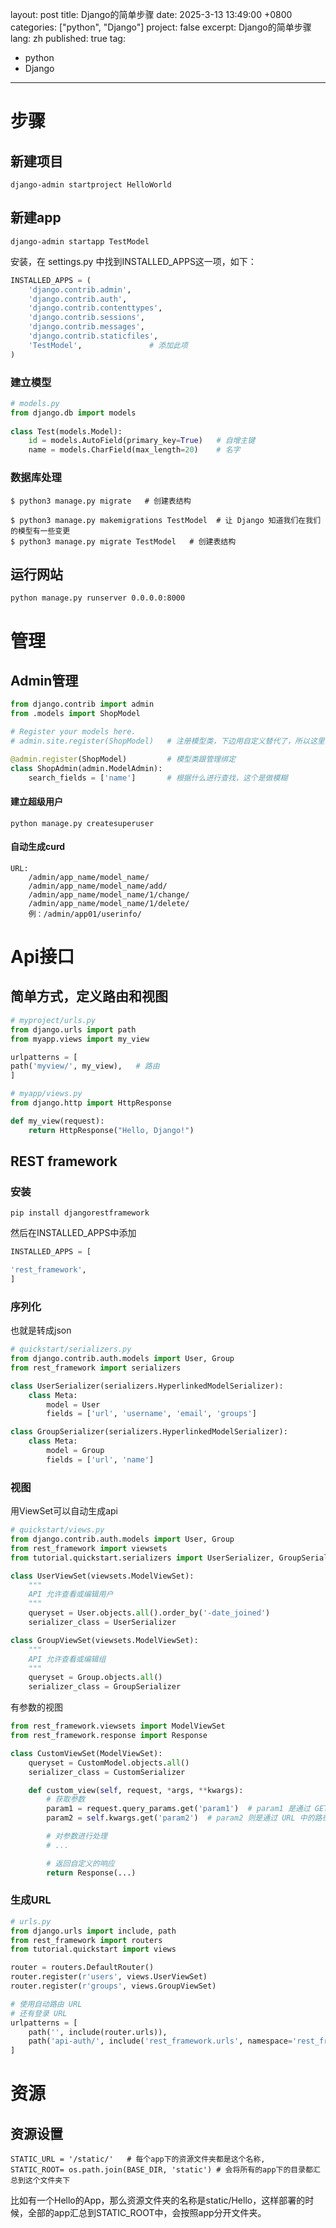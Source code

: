 layout: post
title:  Django的简单步骤
date:   2025-3-13 13:49:00 +0800
categories: ["python", "Django"]
project: false
excerpt: Django的简单步骤
lang: zh
published: true
tag:
- python
- Django
---

# 步骤

## 新建项目
```
django-admin startproject HelloWorld
```

## 新建app

```
django-admin startapp TestModel
```

安装，在 settings.py 中找到INSTALLED_APPS这一项，如下：
```python
INSTALLED_APPS = (
    'django.contrib.admin',
    'django.contrib.auth',
    'django.contrib.contenttypes',
    'django.contrib.sessions',
    'django.contrib.messages',
    'django.contrib.staticfiles',
    'TestModel',               # 添加此项
)
```

### 建立模型
```python
# models.py
from django.db import models
 
class Test(models.Model):
    id = models.AutoField(primary_key=True)   # 自增主键
    name = models.CharField(max_length=20)    # 名字
```

### 数据库处理
```
$ python3 manage.py migrate   # 创建表结构

$ python3 manage.py makemigrations TestModel  # 让 Django 知道我们在我们的模型有一些变更
$ python3 manage.py migrate TestModel   # 创建表结构

```


## 运行网站
```
python manage.py runserver 0.0.0.0:8000
```


# 管理
## Admin管理
```python
from django.contrib import admin
from .models import ShopModel

# Register your models here.
# admin.site.register(ShopModel)   # 注册模型类，下边用自定义替代了，所以这里注释掉

@admin.register(ShopModel)         # 模型类跟管理绑定
class ShopAdmin(admin.ModelAdmin):
	search_fields = ['name']       # 根据什么进行查找，这个是做模糊

```

#### 建立超级用户
```
python manage.py createsuperuser
```

#### 自动生成curd
```
URL:
    /admin/app_name/model_name/
    /admin/app_name/model_name/add/
    /admin/app_name/model_name/1/change/
    /admin/app_name/model_name/1/delete/
    例：/admin/app01/userinfo/
```

# Api接口
## 简单方式，定义路由和视图
```python
# myproject/urls.py
from django.urls import path
from myapp.views import my_view

urlpatterns = [
path('myview/', my_view),   # 路由
]
```

```python
# myapp/views.py
from django.http import HttpResponse

def my_view(request):
    return HttpResponse("Hello, Django!")
```

##  REST framework
### 安装
```
pip install djangorestframework
```
然后在INSTALLED_APPS中添加
```python
INSTALLED_APPS = [

'rest_framework',
]

```

### 序列化
也就是转成json
```python
# quickstart/serializers.py
from django.contrib.auth.models import User, Group
from rest_framework import serializers

class UserSerializer(serializers.HyperlinkedModelSerializer):
    class Meta:
        model = User
        fields = ['url', 'username', 'email', 'groups']

class GroupSerializer(serializers.HyperlinkedModelSerializer):
    class Meta:
        model = Group
        fields = ['url', 'name']
```

### 视图
用ViewSet可以自动生成api
```python
# quickstart/views.py
from django.contrib.auth.models import User, Group
from rest_framework import viewsets
from tutorial.quickstart.serializers import UserSerializer, GroupSerializer

class UserViewSet(viewsets.ModelViewSet):
    """
    API 允许查看或编辑用户
    """
    queryset = User.objects.all().order_by('-date_joined')
    serializer_class = UserSerializer

class GroupViewSet(viewsets.ModelViewSet):
    """
    API 允许查看或编辑组
    """
    queryset = Group.objects.all()
    serializer_class = GroupSerializer
```

有参数的视图

```python
from rest_framework.viewsets import ModelViewSet
from rest_framework.response import Response

class CustomViewSet(ModelViewSet):
    queryset = CustomModel.objects.all()
    serializer_class = CustomSerializer

    def custom_view(self, request, *args, **kwargs):
        # 获取参数
        param1 = request.query_params.get('param1')  # param1 是通过 GET 请求的查询参数获取的，用get的
        param2 = self.kwargs.get('param2')  # param2 则是通过 URL 中的路径参数获取的，用put或者post的。

        # 对参数进行处理
        # ...

        # 返回自定义的响应
        return Response(...)


```

### 生成URL
```python
# urls.py
from django.urls import include, path
from rest_framework import routers
from tutorial.quickstart import views

router = routers.DefaultRouter()
router.register(r'users', views.UserViewSet)
router.register(r'groups', views.GroupViewSet)

# 使用自动路由 URL
# 还有登录 URL
urlpatterns = [
    path('', include(router.urls)),
    path('api-auth/', include('rest_framework.urls', namespace='rest_framework'))
]
```

# 资源
## 资源设置
```
STATIC_URL = '/static/'   # 每个app下的资源文件夹都是这个名称,
STATIC_ROOT= os.path.join(BASE_DIR, 'static') # 会将所有的app下的目录都汇总到这个文件夹下
```
比如有一个Hello的App，那么资源文件夹的名称是static/Hello，这样部署的时候，全部的app汇总到STATIC_ROOT中，会按照app分开文件夹。